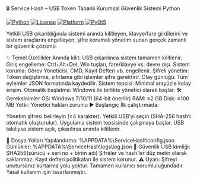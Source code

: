 🔒 Service Hash – USB Token Tabanlı Kurumsal Güvenlik Sistemi
Python

[![Python](https://img.shields.io/badge/Python-3.8%2B-blue?logo=python)](https://python.org     )
[![License](https://img.shields.io/badge/Lisans-GPLv3-red?logo=gnu)](https://www.gnu.org/licenses/gpl-3.0     )
[![Platform](https://img.shields.io/badge/Platform-Windows%207%2F10%2F11-orange     )](https://microsoft.com/windows     )
[![PyQt5](https://img.shields.io/badge/Arayüz-PyQt5-purple)](https://www.riverbankcomputing.com/software/pyqt/     )

Yetkili USB çıkarıldığında sistemi anında kilitleyen, klavye/fare girdilerini ve sistem araçlarını engelleyen, şifre korumalı yönetim sunan gerçek zamanlı bir güvenlik çözümü.

✨ Temel Özellikler
Anında kilit: USB çıkarılınca sistem tamamen kilitlenir.
Giriş engelleme: Ctrl+Alt+Del, Win tuşları, fare/klavye vs. devre dışı.
Sistem koruma: Görev Yöneticisi, CMD, Kayıt Defteri vb. engellenir.
Şifreli yönetim: Token değiştirme, sıfırlama gibi işlemler şifre gerektirir.
Olay günlüğü: Tüm eylemler JSON formatında kaydedilir.
Sistem tepsisi: Minimal arayüzle kolay erişim.
Otomatik başlatma: Windows ile birlikte yönetici olarak başlar.
🛠️ Gereksinimler
OS: Windows 7/10/11 (64-bit önerilir)
RAM: ≥2 GB
Disk: ≥100 MB
Yetki: Yönetici hakları zorunlu
▶️ Başlangıç
İlk çalıştırmada:

Yönetim şifresi belirleyin (≥4 karakter).
Yetkili USB’yi seçin (SHA-256 hash’i otomatik oluşturulur).
Uygulama sistem tepsisinde çalışmaya başlar.
USB takılıysa sistem açık, çıkarılırsa anında kilitlenir. 

📂 Dosya Yolları
Yapılandırma: %APPDATA%\ServiceHash\config.json
Günlükler: %APPDATA%\ServiceHash\logs\log.json
🔐 Güvenlik
USB kimliği: SHA256(sürücü + seri no + birim adı)
Şifreler ve hash’ler düz metin olarak saklanmaz.
Kayıt defteri politikaları ile sistem korunur.
⚠️ Uyarı: Şifreyi unutursanız kurtarma yolu yoktur. Tamamen kullanıcı sorumluluğundadır. Yasal kullanım için tasarlanmıştır.
